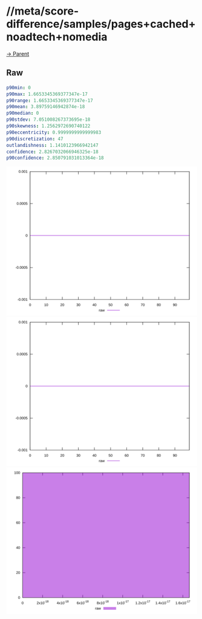 
# //meta/score-difference/samples/pages+cached+noadtech+nomedia

[→ Parent](../..)


## Raw


```yaml
p90min: 0
p90max: 1.6653345369377347e-17
p90range: 1.6653345369377347e-17
p90mean: 3.89759146942874e-18
p90median: 0
p90stdev: 7.051008267373695e-18
p90skewness: 1.2562972690740122
p90eccentricity: 0.9999999999999983
p90discretization: 47
outlandishness: 1.1410123966942147
confidence: 2.8267032066946325e-18
p90confidence: 2.850791031013364e-18

```

![PLOT: raw-values](./raw/values.svg)![PLOT: raw-sorted](./raw/sorted.svg)![PLOT: raw-histogram](./raw/histogram.svg)